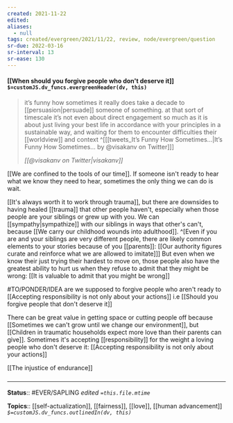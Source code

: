 ```yaml
---
created: 2021-11-22 
edited: 
aliases:
  - null
tags: created/evergreen/2021/11/22, review, node/evergreen/question 
sr-due: 2022-03-16
sr-interval: 13
sr-ease: 130
---
```


#### [[When should you forgive people who don't deserve it]] `$=customJS.dv_funcs.evergreenHeader(dv, this)`

> it’s funny how sometimes it really does take a decade to [[persuasion|persuade]] someone of something. 
> at that sort of timescale it’s not even about direct engagement so much as it is about just living your best life in accordance with your principles in a sustainable way, and waiting for them to encounter difficulties their [[worldview]] and context 
^[[[tweets_It’s Funny How Sometimes...|It’s Funny How Sometimes... by @visakanv on Twitter]]]
>
> <cite>[[@visakanv on Twitter|visakanv]]</cite>

[[We are confined to the tools of our time]]. If someone isn't ready to hear what we know they need to hear, sometimes the only thing we can do is wait.

[[It's always worth it to work through trauma]], but there are downsides to having healed [[trauma]] that other people haven't, especially when those people are your siblings or grew up with you. We can [[sympathy|sympathize]] with our siblings in ways that other's can't, because [[We carry our childhood wounds into adulthood]].
^[Even if you are and your siblings are very different people, there are likely common elements to your stories because of you [[parents]]:
[[Our authority figures curate and reinforce what we are allowed to imitate]]]
 But even when we know their just trying their hardest to move on, those people also have the greatest ability to hurt us when they refuse to admit that they might be wrong:
[[It is valuable to admit that you might be wrong]]

#TO/PONDER/IDEA are we supposed to forgive people who aren't ready to [[Accepting responsibility is not only about your actions]] i.e [[Should you forgive people that don't deserve it]]

There can be great value in getting space or cutting people off because [[Sometimes we can't grow until we change our environment]], but [[Children in traumatic households expect more love than their parents can give]]. 
Sometimes it's accepting [[responsibility]] for the weight a loving people who don't deserve it:
[[Accepting responsibility is not only about your actions]]

[[The injustice of endurance]]

### <hr class="footnote"/>

**Status**:: #EVER/SAPLING 
*edited `=this.file.mtime`*

**Topics**:: [[self-actualization]], [[fairness]], [[love]], [[human advancement]]
*`$=customJS.dv_funcs.outlinedIn(dv, this)`*

